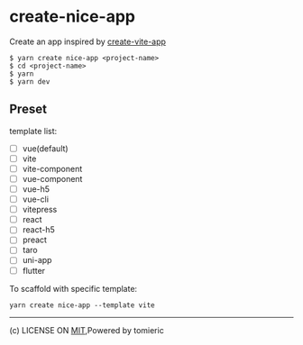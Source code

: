# create-nice-app

Create an app inspired by [create-vite-app](https://github.com/vitejs/create-vite-app)


```
$ yarn create nice-app <project-name>
$ cd <project-name>
$ yarn
$ yarn dev
```

## Preset

template list:

- [ ] vue(default)
- [ ] vite
- [ ] vite-component
- [ ] vue-component
- [ ] vue-h5
- [ ] vue-cli
- [ ] vitepress
- [ ] react
- [ ] react-h5
- [ ] preact
- [ ] taro
- [ ] uni-app
- [ ] flutter

To scaffold with specific template:

```
yarn create nice-app --template vite
```

---
(c) LICENSE ON [MIT](./LICENSE),Powered by tomieric
